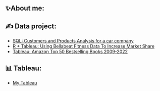 ## ✨About me:


## ✍️ Data project: 

  * [SQL: Customers and Products Analysis for a car company](https://github.com/bachbaongan/Portfolio_Data/tree/main/SQL/CPA)
  * [R + Tableau: Using Bellabeat Fitness Data To Increase Market Share](https://github.com/bachbaongan/Google_Data_Analytics_Bellabeat_Casestudy)
  * [Tableau: Amazon Top 50 Bestselling Books 2009-2022](https://public.tableau.com/app/profile/clara.bach/viz/AmazonTop50Bestsellingbooks2009-2022/Dashboard1)


## 📊 Tableau:
  * [My Tableau](https://public.tableau.com/app/profile/clara.bach/vizzes)
